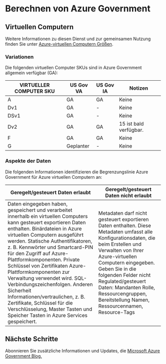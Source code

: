 <properties
    pageTitle="Azure Government Dokumentation | Microsoft Azure"
    description="Dies stellt einen Vergleich der Features und Hinweise zur Entwicklung von Applications für Azure Government"
    services="Azure-Government"
    cloud="gov" 
    documentationCenter=""
    authors="ryansoc"
    manager="zakramer"
    editor=""/>

<tags
    ms.service="multiple"
    ms.devlang="na"
    ms.topic="article"
    ms.tgt_pltfrm="na"
    ms.workload="azure-government"
    ms.date="09/29/2016"
    ms.author="ryansoc"/>


#  <a name="azure-government-compute"></a>Berechnen von Azure Government

##  <a name="virtual-machines"></a>Virtuellen Computern

Weitere Informationen zu diesen Dienst und zur gemeinsamen Nutzung finden Sie unter [Azure-virtuellen Computern Größen](../virtual-machines/virtual-machines-windows-sizes.md).

### <a name="variations"></a>Variationen

Die folgenden virtuellen Computer SKUs sind in Azure Government allgemein verfügbar (GA):

VIRTUELLER COMPUTER SKU|US Gov VA|US Gov IA|Notizen
---|---|---|---
A|GA|GA|Keine
Dv1|GA|-|Keine
DSv1|GA|-|Keine
Dv2|GA|GA|15 ist bald verfügbar.
F|GA|GA|Keine
G|Geplanter|-|Keine

###  <a name="data-considerations"></a>Aspekte der Daten

Die folgenden Informationen identifizieren die Begrenzungslinie Azure Government für Azure virtuellen Computern an:

| Geregelt/gesteuert Daten erlaubt | Geregelt/gesteuert Daten nicht erlaubt |
|--------------------------------------------------------------------------------------|-----------------------------------------------------------------------------------------------------------------------------------------------------------------------------------------------------------------------------------------------------------------------------------------------------------------|
| Daten eingegeben haben, gespeichert und verarbeitet innerhalb ein virtuellen Computers kann gesteuert exportieren Daten enthalten. Binärdateien in Azure virtuellen Computern ausgeführt werden. Statische Authentifikatoren, z. B. Kennwörter und Smartcard-PIN für den Zugriff auf Azure-Plattformkomponenten. Private Schlüssel von Zertifikaten Azure-Plattformkomponenten zur Verwaltung verwendet wird. SQL-Verbindungszeichenfolgen.  Anderen Sicherheit Informationen/vertraulichen, z. B. Zertifikate, Schlüssel für die Verschlüsselung, Master Tasten und Speicher Tasten in Azure Services gespeichert.  | Metadaten darf nicht gesteuert exportieren Daten enthalten. Diese Metadaten umfasst alle Konfigurationsdaten, die beim Erstellen und Verwalten von Ihrer Azure-virtuellen Computern eingegeben.  Geben Sie in die folgenden Felder nicht Regulated/gesteuert Daten: Mandanten Rolle, Ressourcengruppen, Bereitstellung Namen, Ressourcennamen, Resource-Tags  

## <a name="next-steps"></a>Nächste Schritte

Abonnieren Sie zusätzliche Informationen und Updates, die <a href="https://blogs.msdn.microsoft.com/azuregov/">Microsoft Azure Government Blog.</a>
